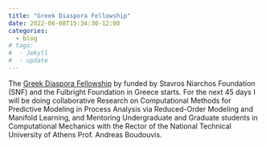 ```yaml
---
title: "Greek Diaspora Fellowship"
date: 2022-06-08T15:34:30-12:00
categories:
  - blog
# tags:
#  - Jekyll
#  - update
---
```


The <a href="https://www.iie.org/programs/greek-diaspora-fellowship-program/" target="_blank">Greek Diaspora Fellowship</a> by funded by Stavros Niarchos Foundation (SNF) and the Fulbright Foundation in Greece starts. For the next 45 days I will be doing collaborative Research on Computational Methods for Predictive Modeling in Process Analysis via Reduced-Order Modeling and Manifold Learning‚ and Mentoring Undergraduate and Graduate students in Computational Mechanics with the Rector of the National Technical University of Athens Prof. Andreas Boudouvis.
